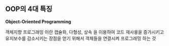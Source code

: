 ## OOP의 4대 특징

**Object-Oriented Programming**

객체지향 프로그래밍 이란 캡슐화, 다형성, 상속 을 이용하여 코드 재사용을 증가시키고 유지보수를 감소시키는 장점을 얻기 위해서 객체들을 연결시켜 프로그래밍 하는 것





